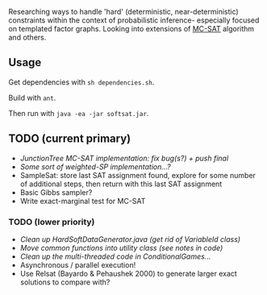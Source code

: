 Researching ways to handle 'hard' (deterministic, near-deterministic) constraints within the context of probabilistic inference- especially focused on templated factor graphs.  Looking into extensions of [MC-SAT][mcsat] algorithm and others.

## Usage
Get dependencies with `sh dependencies.sh`.

Build with `ant`.

Then run with `java -ea -jar softsat.jar`.


## TODO (current primary)
* *JunctionTree MC-SAT implementation: fix bug(s?) + push final*
* *Some sort of weighted-SP implementation...?*
* SampleSat: store last SAT assignment found, explore for some number of additional steps, then return with this last SAT assignment
* Basic Gibbs sampler?
* Write exact-marginal test for MC-SAT


### TODO (lower priority)
* *Clean up HardSoftDataGenerator.java (get rid of VariableId class)*
* *Move common functions into utility class (see notes in code)*
* *Clean up the multi-threaded code in ConditionalGames...*
* Asynchronous / parallel execution!
* Use Relsat (Bayardo & Pehaushek 2000) to generate larger exact solutions to compare with?

[mcsat]: http://research.microsoft.com/en-us/um/people/hoifung/papers/poon06.pdf
